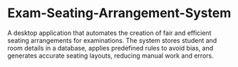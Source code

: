 # Exam-Seating-Arrangement-System
A desktop application that automates the creation of fair and efficient seating arrangements for examinations. The system stores student and room details in a database, applies predefined rules to avoid bias, and generates accurate seating layouts, reducing manual work and errors.
